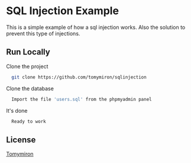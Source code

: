 
# SQL Injection Example

This is a simple example of how a sql injection works. Also the solution to prevent this type of injections.

## Run Locally

Clone the project

```bash
  git clone https://github.com/tomymiron/sqlinjection
```
Clone the database

```bash
  Import the file 'users.sql' from the phpmyadmin panel
```
It's done
```bash
  Ready to work
```
## License
[Tomymiron](https://instagram.com/tomymiron)